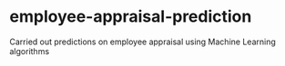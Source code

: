 # employee-appraisal-prediction
Carried out predictions on employee appraisal using  Machine Learning algorithms
